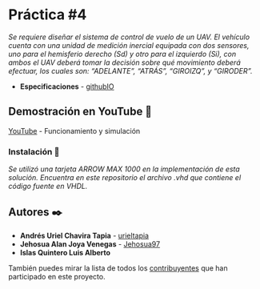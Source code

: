 # Práctica #4

_Se requiere diseñar el sistema de control de vuelo de un UAV. El vehículo cuenta con una unidad de  medición  inercial  equipada  con  dos  sensores,  uno  para  el  hemisferio  derecho  (Sd)  y  otro  para  el izquierdo (Si), con ambos el UAV deberá tomar la decisión sobre qué movimiento deberá efectuar, los cuales son: “ADELANTE”, “ATRÁS”, “GIROIZQ”, y “GIRODER”._

* **Especificaciones** - [githubIO](https://rgunam.github.io/docs_vlsi/P4_VLSI.pdf)

## Demostración en YouTube 🚀

[YouTube](https://youtu.be/i8IY5xAUtBk) - Funcionamiento y simulación

### Instalación 🔧

_Se utilizó una tarjeta ARROW MAX 1000 en la implementación de esta solución. Encuentra en este repositorio el archivo .vhd que contiene el código fuente en VHDL._

## Autores ✒️

* **Andrés Uriel Chavira Tapia** - [urieltapia](https://github.com/urieltapia)
* **Jehosua Alan Joya Venegas** - [Jehosua97](https://github.com/Jehosua97)
* **Islas Quintero Luis Alberto**

También puedes mirar la lista de todos los [contribuyentes](https://github.com/Jehosua97/Practicas-VLSI/contributors) que han participado en este proyecto. 
